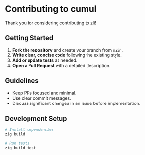 # Contributing to cumul

Thank you for considering contributing to zli!

## Getting Started

1. **Fork the repository** and create your branch from `main`.
2. **Write clear, concise code** following the existing style.
3. **Add or update tests** as needed.
4. **Open a Pull Request** with a detailed description.

## Guidelines

- Keep PRs focused and minimal.
- Use clear commit messages.
- Discuss significant changes in an issue before implementation.

## Development Setup

```bash
# Install dependencies
zig build

# Run tests
zig build test
```
